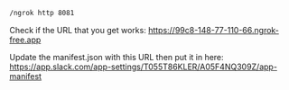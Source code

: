 
```bash
/ngrok http 8081
```

Check if the URL that you get works:
https://99c8-148-77-110-66.ngrok-free.app

Update the manifest.json with this URL then put it in here:
https://app.slack.com/app-settings/T055T86KLER/A05F4NQ309Z/app-manifest


